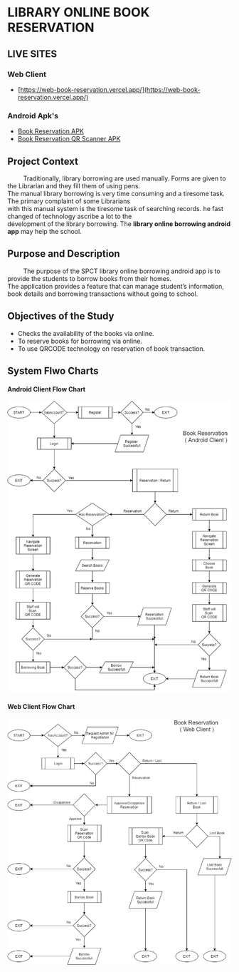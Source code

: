 # LIBRARY ONLINE BOOK RESERVATION

## LIVE SITES

### Web Client

- [https://web-book-reservation.vercel.app/](https://web-book-reservation.vercel.app/)

### Android Apk's

- [Book Reservation APK](https://drive.google.com/file/d/1TuXc-Wf2unDXZbzoxzBN4inLgTA21dn-/view?usp=sharing)
- [Book Reservation QR Scanner APK](https://drive.google.com/file/d/1zYyZ0fBds4tCmK96ppH0Pi0hLrClcErT/view?usp=sharing)

## Project Context

&nbsp;&nbsp;&nbsp;&nbsp;&nbsp;&nbsp;&nbsp;&nbsp; Traditionally, library borrowing are used manually.
Forms are given to the Librarian and they fill them of using pens. <br>
The manual library borrowing is very time consuming and a tiresome task. The primary complaint of some Librarians <br>
with this manual system is the tiresome task of searching records. he fast changed of technology ascribe a lot to the <br>
development of the library borrowing. The **library online borrowing android app** may help the school.

## Purpose and Description

&nbsp;&nbsp;&nbsp;&nbsp;&nbsp;&nbsp;&nbsp;&nbsp; The purpose of the SPCT library online borrowing android app is to provide the students to borrow books from their homes. <br>
The application provides a feature that can manage student’s information, book details and borrowing transactions without going to school.

## Objectives of the Study

- Checks the availability of the books via online.
- To reserve books for borrowing via online.
- To use QRCODE technology on reservation of book transaction.

## System Flwo Charts

#### Android Client Flow Chart

![Android Client Flow Chart!](/system-flows/android_flowchart.png "Android Client Flow Chart")

#### Web Client Flow Chart

![web Client Flow Chart!](/system-flows/web_flowchart.png "Web Client Flow Chart")
